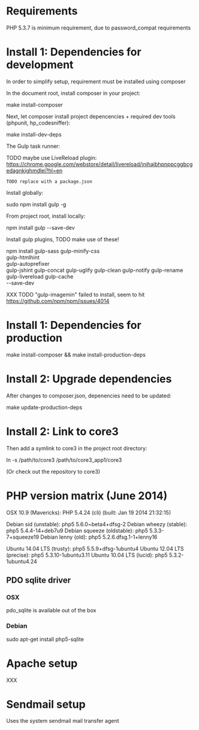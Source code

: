 # Requirements

PHP 5.3.7 is minimum requirement, due to password_compat requirements




# Install 1: Dependencies for development

In order to simplify setup, requirement must be installed using composer

In the document root, install composer in your project:

  make install-composer

Next, let composer install project depencencies + required dev tools (phpunit, hp_codesniffer):

  make install-dev-deps



The Gulp task runner:

TODO maybe use LiveReload plugin: https://chrome.google.com/webstore/detail/livereload/jnihajbhpnppcggbcgedagnkighmdlei?hl=en

    TODO replace with a package.json

Install globally:

  sudo npm install gulp -g

From project root, install locally:

  npm install gulp --save-dev

Install gulp plugins, TODO make use of these!

  npm install gulp-sass gulp-minify-css \
      gulp-htmlhint \
      gulp-autoprefixer \
      gulp-jshint gulp-concat gulp-uglify gulp-clean gulp-notify gulp-rename gulp-livereload gulp-cache \
      --save-dev

XXX TODO "gulp-imagemin" failed to install, seem to hit
    https://github.com/npm/npm/issues/4014




# Install 1: Dependencies for production

  make install-composer && make install-production-deps



# Install 2: Upgrade dependencies

After changes to composer.json, depenencies need to be updated:

  make update-production-deps



# Install 2: Link to core3

Then add a symlink to core3 in the project root directory:

  ln -s /path/to/core3 /path/to/core3_app1/core3

(Or check out the repository to core3)






# PHP version matrix (June 2014)

OSX 10.9 (Mavericks):         PHP 5.4.24 (cli) (built: Jan 19 2014 21:32:15)

Debian sid (unstable):        php5 5.6.0~beta4+dfsg-2
Debian wheezy (stable):       php5 5.4.4-14+deb7u9
Debian squeeze (oldstable):   php5 5.3.3-7+squeeze19
Debian lenny (old):           php5 5.2.6.dfsg.1-1+lenny16

Ubuntu 14.04 LTS (trusty):    php5 5.5.9+dfsg-1ubuntu4
Ubuntu 12.04 LTS (precise):   php5 5.3.10-1ubuntu3.11
Ubuntu 10.04 LTS (lucid):     php5 5.3.2-1ubuntu4.24





## PDO sqlite driver

### OSX

pdo_sqlite is available out of the box

### Debian

  sudo apt-get install php5-sqlite




# Apache setup


XXX




# Sendmail setup

Uses the system sendmail mail transfer agent


